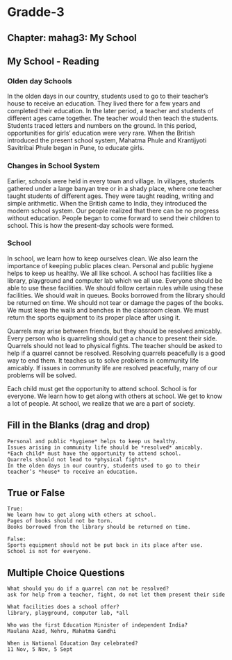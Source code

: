 # Gradde-3
## Chapter: mahag3: My School
## My School - Reading
### Olden day Schools
In the olden days in our country, students used to go to their teacher’s house to receive an education. They lived there for a few years and completed their education. In the later period, a teacher and students of different ages came together. The teacher would then teach the students. Students traced letters and numbers on the ground. In this period, opportunities for girls’ education were very rare. When the British introduced the present school system, Mahatma Phule and Krantijyoti Savitribai Phule began in Pune, to
educate girls.

### Changes in School System
Earlier, schools were held in every town and village. In villages, students gathered under a large banyan tree or in a shady place,
where one teacher taught students of different ages. They were taught reading, writing and simple arithmetic. When the British came to India, they introduced the modern school system. Our people realized that there can be no progress without education. People began to come forward to send their children to school. This is how the present-day schools were formed.

### School
In school, we learn how to keep ourselves clean. We also learn the importance of keeping public places clean. Personal and public hygiene helps to keep us healthy. We all like school. A school has facilities like a library, playground and computer lab which we all use. Everyone should be able to use these facilities. We should follow certain rules while using these facilities. We should wait in queues. Books borrowed from the library should be returned on time. We should not tear or damage the
pages of the books. We must keep the walls and benches in the classroom clean. We must return the sports equipment to its proper place after using it.

Quarrels may arise between friends, but they should be resolved amicably. Every person who is quarreling should get a chance to present their side. Quarrels should not lead to physical fights. The teacher should be asked to help if a quarrel cannot be resolved. Resolving quarrels peacefully is a good way to end them. It teaches us to solve problems in community life amicably. If issues in community life are resolved peacefully, many of our problems will be solved.

Each child must get the opportunity to attend school. School is for everyone. We learn how to get along with others at school. We get to know a lot of people. At school, we realize that we are a part of society.

## Fill in the Blanks (drag and drop)
```
Personal and public *hygiene* helps to keep us healthy.
Issues arising in community life should be *resolved* amicably.
*Each child* must have the opportunity to attend school.
Quarrels should not lead to *physical fights*.
In the olden days in our country, students used to go to their teacher’s *house* to receive an education. 
```
## True or False
```
True:
We learn how to get along with others at school.
Pages of books should not be torn.
Books borrowed from the library should be returned on time.

False:
Sports equipment should not be put back in its place after use.
School is not for everyone.
```
## Multiple Choice Questions 
```
What should you do if a quarrel can not be resolved?
ask for help from a teacher, fight, do not let them present their side

What facilities does a school offer?
library, playground, computer lab, *all

Who was the first Education Minister of independent India?
Maulana Azad, Nehru, Mahatma Gandhi

When is National Education Day celebrated?
11 Nov, 5 Nov, 5 Sept
```
